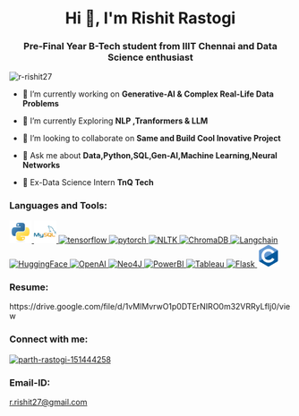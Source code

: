 <h1 align="center">Hi 👋, I'm Rishit Rastogi</h1>
<h3 align="center">Pre-Final Year B-Tech student from IIIT Chennai and Data Science enthusiast</h3>

<p align="left"> <img src="https://komarev.com/ghpvc/?username=r-rishit27&label=Profile%20views&color=0e75b6&style=flat" alt="r-rishit27" /> </p>

- 🔭 I’m currently working on **Generative-AI & Complex Real-Life Data Problems**

- 🌱 I’m currently Exploring **NLP ,Tranformers & LLM**

- 👯 I’m looking to collaborate on **Same and Build Cool Inovative Project**

- 💬 Ask me about **Data,Python,SQL,Gen-AI,Machine Learning,Neural Networks**

- 📄 Ex-Data Science Intern **TnQ Tech**

<h3 align="left">Languages and Tools:</h3>
<p align="left"> 
<a href="https://www.python.org" target="_blank" rel="noreferrer"> <img src="https://raw.githubusercontent.com/devicons/devicon/master/icons/python/python-original.svg" alt="python" width="40" height="40"/> </a> 
<a href="https://www.mysql.com/" target="_blank" rel="noreferrer"> <img src="https://raw.githubusercontent.com/devicons/devicon/master/icons/mysql/mysql-original-wordmark.svg" alt="mysql" width="40" height="40"/> </a> 
<a href="https://www.tensorflow.org" target="_blank" rel="noreferrer"> <img src="https://www.vectorlogo.zone/logos/tensorflow/tensorflow-icon.svg" alt="tensorflow" width="40" height="40"/> </a> 
<a href="https://pytorch.org/" target="_blank" rel="noreferrer"> <img src="https://pytorch.org/assets/images/pytorch-logo.png" alt="pytorch" width="40" height="40"/> </a>
<a href="https://www.nltk.org/" target="_blank" rel="noreferrer"> <img src="https://th.bing.com/th/id/OIP.MbuVSKfKefALuji5iMod4gHaID?rs=1&pid=ImgDetMain" alt="NLTK" width="40" height="40"/> </a> 
<a href="https://docs.trychroma.com/" target="_blank" rel="noreferrer"> <img src="https://miro.medium.com/v2/resize:fit:793/1*2crwn9fsu58hVQua-dEa3w.png" alt="ChromaDB" width="40" height="40"/> </a> 
<a href="https://www.langchain.com/" target="_blank" rel="noreferrer"> <img src="https://th.bing.com/th/id/OIP.nu7ZXSdSXeo6aCLEJYoZpgHaD4?rs=1&pid=ImgDetMain" alt="Langchain" width="40" height="40"/> </a> 
<a href="https://huggingface.co/" target="_blank" rel="noreferrer"> <img src="https://th.bing.com/th/id/OIP.nf42xTJLjDEYl0WoNB9htwHaHa?rs=1&pid=ImgDetMain" alt="HuggingFace" width="40" height="40"/> </a> 
<a href="https://openai.com/" target="_blank" rel="noreferrer"> <img src="https://vectorseek.com/wp-content/uploads/2023/02/OpenAI-Logo-Vector.jpg" alt="OpenAI" width="40" height="40"/> </a> 
<a href="https://neo4j.com/" target="_blank" rel="noreferrer"> <img src="https://dist.neo4j.com/wp-content/uploads/neo4j_logo.png" alt="Neo4J" width="40" height="40"/> </a> 
<a href="https://playground.powerbi.com/en-us/" target="_blank" rel="noreferrer"> <img src="https://th.bing.com/th/id/OIP.x1lAHqduhCnebdiolUgtygHaEK?rs=1&pid=ImgDetMain" alt="PowerBI" width="40" height="40"/> </a> 
<a href="https://www.tableau.com/" target="_blank" rel="noreferrer"> <img src="https://th.bing.com/th/id/OIP.w-qTcyA4TSToAE1FZlj5nwHaEK?rs=1&pid=ImgDetMain" alt="Tableau" width="40" height="40"/> </a> 
<a href="https://flask.palletsprojects.com/en/3.0.x/" target="_blank" rel="noreferrer"> <img src="https://th.bing.com/th/id/OIP.pelvrRMqLRe2X4Kxw0de0QHaJh?rs=1&pid=ImgDetMain" alt="Flask" width="40" height="40"/> </a> 
<a href="https://www.cprogramming.com/" target="_blank" rel="noreferrer"> <img src="https://raw.githubusercontent.com/devicons/devicon/master/icons/c/c-original.svg" alt="c" width="40" height="40"/> </a> 
</p>

<h3 align="left">Resume:</h3>
https://drive.google.com/file/d/1vMlMvrwO1p0DTErNIRO0m32VRRyLfIj0/view

<h3 align="left">Connect with me:</h3>
<p align="left">
<a href="https://www.linkedin.com/in/rishit-rastogi-1aa545208/" target="blank"><img align="center" src="https://raw.githubusercontent.com/rahuldkjain/github-profile-readme-generator/master/src/images/icons/Social/linked-in-alt.svg" alt="parth-rastogi-151444258" height="30" width="40" /></a>

<h3 align="left">Email-ID:</h3>
<a href="r.rishit27@gmail.com">r.rishit27@gmail.com</a>
</p>





